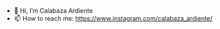 - 👋 Hi, I’m Calabaza Ardiente
- 📫 How to reach me:
https://www.instagram.com/calabaza_ardiente/


<!---
Isveth/Isveth is a ✨ special ✨ repository because its `README.md` (this file) appears on your GitHub profile.
You can click the Preview link to take a look at your changes.
--->
